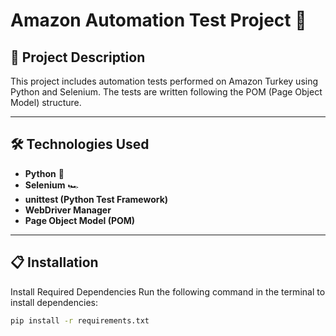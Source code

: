 # Amazon Automation Test Project 🛒

## 📌 Project Description
This project includes automation tests performed on Amazon Turkey using Python and Selenium.
The tests are written following the POM (Page Object Model) structure.

---

## 🛠 Technologies Used 
- **Python** 🐍
- **Selenium** 🏎️
- **unittest (Python Test Framework)**  
- **WebDriver Manager**  
- **Page Object Model (POM)**  

---

## 📋 Installation
Install Required Dependencies
Run the following command in the terminal to install dependencies:
```bash
pip install -r requirements.txt